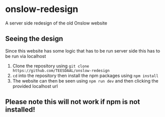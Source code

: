 # onslow-redesign
A server side redesign of the old Onslow website

## Seeing the design
Since this website has some logic that has to be run server side this has to be run via localhost
1. Clone the repository using `git clone https://github.com/TEESDAAL/onslow-redesign`
2. `cd` into the repository then install the npm packages using `npm install`
3. The website can then be seen using `npm run dev` and then clicking the provided localhost url

## Please note this will not work if npm is not installed!
